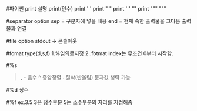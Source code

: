 #파이썬 print 설명
print(인수)
print ' '
print " "
print ''' '''
print """ """

#separator option
sep = 구분자에 넣을 내용
end = 현재 속한 출력물을 그다음 출력물과 연결

#file option
stdout -> 콘솔아웃

#fomat type(d,s,f)
1.%임의로지정
2..fotmat
index는 무조건 0부터 시작함.

#%s
>, - 음수
^ 중앙정렬
. 절삭(반올림)
문자값 생략 가능

#%d
정수

#%f
ex.3.5 3은 정수부분 5는 소수부분의 자리를 지정해줌
